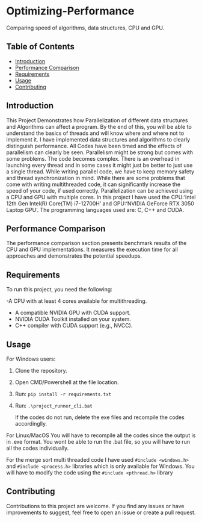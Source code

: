 # Optimizing-Performance
Comparing speed of algorithms, data structures, CPU and GPU.

## Table of Contents

- [Introduction](#introduction)
- [Performance Comparison](#performance-comparison)
- [Requirements](#requirements)
- [Usage](#usage)
- [Contributing](#contributing)

## Introduction

This Project Demonstrates how Parallelization of different data structures and  Algorithms can affect a program. By the end of this, you will be  able to understand the basics of threads and  will know where and where not to implement it. I have implemented data  structures and algorithms to clearly distinguish performance. All Codes have been timed and the effects of parallelism can clearly be seen.
Parallelism might be strong but comes with some problems. The code becomes complex. There is an overhead  in launching every thread and in some cases it  might just be better to just use a single thread. While writing parallel code, we have to keep memory safety and thread synchronization in mind. While there are some problems that come with writing multithreaded code, it can significantly increase the speed of your code,  if  used correctly. Parallelization can be achieved using a CPU  and GPU with multiple cores. In this project I have used the CPU:‘Intel 12th Gen Intel(R) Core(TM) i7-12700H’ and 
GPU:‘NVIDIA GeForce RTX 3050 Laptop GPU’. The programming languages used are: C, C++ and CUDA.

## Performance Comparison

The performance comparison section presents benchmark results of the CPU and GPU implementations. It measures the execution time for all approaches and demonstrates the potential speedups.

## Requirements

To run this project, you need the following:

-A CPU with at least 4 cores available for multithreading.
- A compatible NVIDIA GPU with CUDA support.
- NVIDIA CUDA Toolkit installed on your system.
- C++ compiler with CUDA support (e.g., NVCC).

## Usage

For Windows users:
1. Clone the repository.
2. Open CMD/Powershell at the file location.
3. Run:
   ```pip install -r requirements.txt```
5. Run:
   ```.\project_runner_cli.bat```

   If the codes do not run, delete the exe files and recompile the codes accordinglly.

For Linux/MacOS
You will have to recompile all the codes since the output is in .exe format. You wont be able to run the .bat file, so you will have to run all the codes individually.

For the merge sort multi threaded code I have used ```#include <windows.h>``` and ```#include <process.h>``` libraries which is only available for Windows. You will have to modify the code using the ```#include <pthread.h>``` library

## Contributing

Contributions to this project are welcome. If you find any issues or have improvements to suggest, feel free to open an issue or create a pull request.





